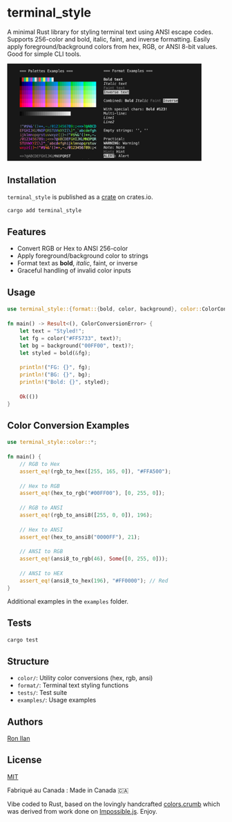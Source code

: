 # terminal_style

A minimal Rust library for styling terminal text using ANSI escape codes. Supports 256-color and bold, italic, faint, and inverse formatting. Easily apply foreground/background colors from hex, RGB, or ANSI 8-bit values. Good for simple CLI tools.

<img src="./media/social.png" width="450"> 

## Installation

`terminal_style` is published as a [crate](https://crates.io/crates/terminal_style) on crates.io.

```bash
cargo add terminal_style
```

## Features

- Convert RGB or Hex to ANSI 256-color
- Apply foreground/background color to strings
- Format text as **bold**, *italic*, faint, or inverse
- Graceful handling of invalid color inputs

## Usage

```rust
use terminal_style::{format::{bold, color, background}, color::ColorConversionError};

fn main() -> Result<(), ColorConversionError> {
    let text = "Styled!";
    let fg = color("#FF5733", text)?;
    let bg = background("00FF00", text)?;
    let styled = bold(&fg);

    println!("FG: {}", fg);
    println!("BG: {}", bg);
    println!("Bold: {}", styled);

    Ok(())
}
```

## Color Conversion Examples

```rust
use terminal_style::color::*;

fn main() {
    // RGB to Hex
    assert_eq!(rgb_to_hex([255, 165, 0]), "#FFA500");

    // Hex to RGB
    assert_eq!(hex_to_rgb("#00FF00"), [0, 255, 0]);

    // RGB to ANSI
    assert_eq!(rgb_to_ansi8([255, 0, 0]), 196);

    // Hex to ANSI
    assert_eq!(hex_to_ansi8("0000FF"), 21);

    // ANSI to RGB
    assert_eq!(ansi8_to_rgb(46), Some([0, 255, 0]));

    // ANSI to HEX
    assert_eq!(ansi8_to_hex(196), "#FF0000"); // Red
}
```

Additional examples in the `examples` folder.

## Tests

```bash
cargo test
```

## Structure

- `color/`: Utility color conversions (hex, rgb, ansi)
- `format/`: Terminal text styling functions
- `tests/`: Test suite
- `examples/`: Usage examples

## Authors

[Ron Ilan](https://www.ronilan.com)

## License
[MIT](https://en.wikipedia.org/wiki/MIT_License)

Fabriqué au Canada : Made in Canada 🇨🇦

Vibe coded to Rust, based on the lovingly handcrafted [colors.crumb](https://github.com/ronilan/colors.crumb) which was derived from work done on [Impossible.js](https://github.com/ronilan/that-is-impossible). Enjoy.
